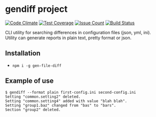 # gendiff project

[![Code Climate](https://codeclimate.com/github/tysky/project-lvl2-s117/badges/gpa.svg)](https://codeclimate.com/github/tysky/project-lvl2-s117)
[![Test Coverage](https://codeclimate.com/github/tysky/project-lvl2-s117/badges/coverage.svg)](https://codeclimate.com/github/tysky/project-lvl2-s117/coverage)
[![Issue Count](https://codeclimate.com/github/tysky/project-lvl2-s117/badges/issue_count.svg)](https://codeclimate.com/github/tysky/project-lvl2-s117)
[![Build Status](https://travis-ci.org/tysky/project-lvl2-s117.svg?branch=master)](https://travis-ci.org/tysky/project-lvl2-s117)

CLI utility for searching differences in configuration files (json, yml, ini). Utility can generate reports in plain text, pretty format or json.

## Installation
* `npm i -g gen-file-diff`

## Example of use

```
$ gendiff --format plain first-config.ini second-config.ini
Setting "common.setting2" deleted.
Setting "common.setting4" added with value "blah blah".
Setting "group1.baz" changed from "bas" to "bars".
Section "group2" deleted.
```
